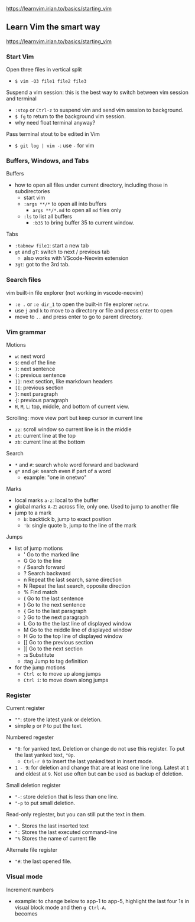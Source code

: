 https://learnvim.irian.to/basics/starting_vim

## Learn Vim the smart way
https://learnvim.irian.to/basics/starting_vim

### Start Vim

Open three files in vertical split
- `$ vim -O3 file1 file2 file3`

Suspend a vim session: this is the best way to switch between vim session and terminal
- `:stop` or `Ctrl-z` to suspend vim and send vim session to background.
- `$ fg` to return to the background vim session. 
- why need float terminal anyway?

Pass terminal stout to be edited in Vim
- `$ git log | vim -`: use `-` for vim

### Buffers, Windows, and Tabs

Buffers
- how to open all files under current directory, including those in subdirectories
  - start vim
  - `:args **/*` to open all into buffers
    - `args **/*.md` to open all `md` files only
  - `:ls` to list all buffers
    - `:b35` to bring buffer 35 to current window.

Tabs
- `:tabnew file1`: start a new tab
- `gt` and `gT`: switch to next / previous tab
  - also works with VScode-Neovim extension
- `3gt`: got to the 3rd tab.

### Search files

vim built-in file explorer (not working in vscode-neovim)
- `:e .` or `:e dir_1` to open the built-in file explorer `netrw`.
- use `j` and `k` to move to a directory or file and press enter to open
- move to `..` and press enter to go to parent directory.


### Vim grammar

Motions
- `w`: next word
- `$`: end of the line
- `)`: next sentence
- `(`: previous sentence
- `]]`: next section, like markdown headers
- `[[`: previous section
- `}`: next paragraph
- `{`: previous paragraph
- `H`, `M`, `L`: top, middle, and bottom of current view.

Scrolling: move view port but keep cursor in current line
- `zz`: scroll window so current line is in the middle
- `zt`: current line at the top 
- `zb`: current line at the bottom

Search
- `*` and `#`: search whole word forward and backward
- `g*` and `g#`: search even if part of a word
  - example: "one in onetwo"

Marks
- local marks `a-z`: local to the buffer
- global marks `A-Z`: across file, only one. Used to jump to another file
- jump to a mark
  - ``b``: backtick b, jump to exact position
  - `'b`: single quote b, jump to the line of the mark

Jumps
- list of jump motions
  - '       Go to the marked line
  - G       Go to the line
  - /       Search forward
  - ?       Search backward
  - n       Repeat the last search, same direction
  - N       Repeat the last search, opposite direction
  - %       Find match
  - (       Go to the last sentence
  - )       Go to the next sentence
  - {       Go to the last paragraph
  - }       Go to the next paragraph
  - L       Go to the the last line of displayed window
  - M       Go to the middle line of displayed window
  - H       Go to the top line of displayed window
  - [[      Go to the previous section
  - ]]      Go to the next section
  - :s      Substitute
  - :tag    Jump to tag definition
- for the jump motions
    - `Ctrl o`: to move up along jumps
    - `Ctrl i`: to move down along jumps

### Register

Current register
- `""`: store the latest yank or deletion.
- simple `p` or `P` to put the text.

Numbered regester
- `"0`: for yanked text. Deletion or change do not use this register. To put the last yanked text, `"0p`.
  - `Ctrl-r 0` to insert the last yanked text in insert mode.
- `1 - 9`: for deletion and change that are at least one line long. Latest at `1` and oldest at `9`. Not use often but can be used as backup of deletion.

Small deletion register
- `"-`: store deletion that is less than one line.
- `"-p` to put small deletion.

Read-only regiester, but you can still put the text in them.
- `".`    Stores the last inserted text
- `":`    Stores the last executed command-line
- `"%`    Stores the name of current file

Alternate file register
- `"#`: the last opened file.

### Visual mode

Increment numbers
- example: to change below to app-1 to app-5, highlight the last four 1s in visual block mode and then `g Ctrl-A`.
  <div id="app-1"></div>
  <div id="app-1"></div>
  <div id="app-1"></div>
  <div id="app-1"></div>
  <div id="app-1"></div>
  becomes
  <div id="app-1"></div>
  <div id="app-2"></div>
  <div id="app-3"></div>
  <div id="app-4"></div>
  <div id="app-5"></div>
